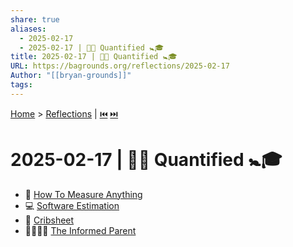 ```yaml
---
share: true
aliases:
  - 2025-02-17
  - 2025-02-17 | 📐🎲 Quantified 🚼🎓
title: 2025-02-17 | 📐🎲 Quantified 🚼🎓
URL: https://bagrounds.org/reflections/2025-02-17
Author: "[[bryan-grounds]]"
tags: 
---
```

[Home](../index.md) > [Reflections](./index.md) | [⏮️](./2025-02-15.md) [⏭️](./2025-02-21.md)  
# 2025-02-17 | 📐🎲 Quantified 🚼🎓  
- 📏 [How To Measure Anything](../books/how-to-measure-anything.md)  
- 💻 [Software Estimation](../books/software-estimation.md)  
- 📝 [Cribsheet](../books/cribsheet.md)  
- 👨‍👩‍👧‍👦 [The Informed Parent](../books/the-informed-parent.md)  
  
